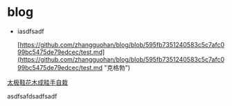 # blog

* iasdfsadf
  
  
  [https://github.com/zhangguohan/blog/blob/595fb7351240583c5c7afc099bc5475de79edcec/test.md](https://github.com/zhangguohan/blog/blob/595fb7351240583c5c7afc099bc5475de79edcec/test.md "克格勃")

[太极鞋花木成畦手自栽](http://www.qq.com)


asdfsafdsadfsadf